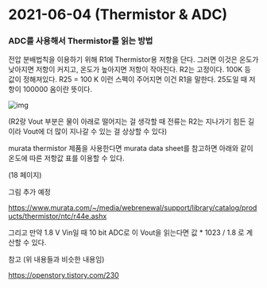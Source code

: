 # 2021-06-04 (Thermistor & ADC)

### ADC를 사용해서 Thermistor를 읽는 방법



전압 분배법칙을 이용하기 위해 R1에 Thermistor용 저항을 단다. 그러면 이것은 온도가 낮아지면 저항이 커지고, 온도가 높아지면 저항이 작아진다. R2는 고정이다. 100K 등 값이 정해져있다. R25 = 100 K 이런 스펙이 주어지면 이건 R1을 말한다. 25도일 때 저항이 100000 옴이란 뜻이다.

![img](https://upload.wikimedia.org/wikipedia/commons/thumb/8/8f/Voltage_divider.svg/125px-Voltage_divider.svg.png)

(R2랑 Vout 부분은 물이 아래로 떨어지는 걸 생각할 때 전류는 R2는 지나가기 힘든 길이라 Vout에 더 많이 지나갈 수 있는 걸 상상할 수 있다)

murata thermistor 제품을 사용한다면 murata data sheet를 참고하면 아래와 같이 온도에 따른 저항값 표를 이용할 수 있다.

(18 페이지)

그림 추가 예정

https://www.murata.com/~/media/webrenewal/support/library/catalog/products/thermistor/ntc/r44e.ashx

그리고 만약 1.8 V Vin일 때 10 bit ADC로 이 Vout을 읽는다면 값 * 1023 / 1.8 로 계산할 수 있다.





참고 (위 내용들과 비슷한 내용임)

https://openstory.tistory.com/230